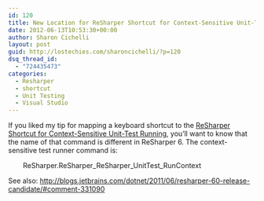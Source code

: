 ```yaml
---
id: 120
title: New Location for ReSharper Shortcut for Context-Sensitive Unit-Test Running
date: 2012-06-13T10:53:30+00:00
author: Sharon Cichelli
layout: post
guid: http://lostechies.com/sharoncichelli/?p=120
dsq_thread_id:
  - "724435473"
categories:
  - Resharper
  - shortcut
  - Unit Testing
  - Visual Studio
---
```

If you liked my tip for mapping a keyboard shortcut to the [ReSharper Shortcut for Context-Sensitive Unit-Test Running](http://lostechies.com/sharoncichelli/2010/06/20/resharper-shortcut-for-context-sensitive-unit-test-running/), you&#8217;ll want to know that the name of that command is different in ReSharper 6. The context-sensitive test runner command is:

<p style="padding-left:30px;">
  ReSharper.ReSharper_ReSharper_UnitTest_RunContext
</p>

See also: <http://blogs.jetbrains.com/dotnet/2011/06/resharper-60-release-candidate/#comment-331090>